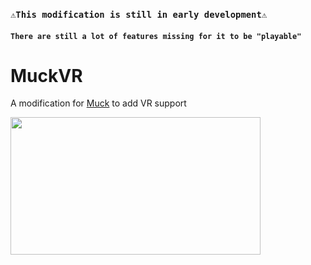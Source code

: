### `⚠️This modification is still in early development⚠️`
#### `There are still a lot of features missing for it to be "playable"`

# MuckVR
A modification for [Muck](https://store.steampowered.com/app/1625450/Muck/) to add VR support

<img src="https://github.com/Jor02/MuckVR/blob/main/preview.gif" width="400" height="220"/>